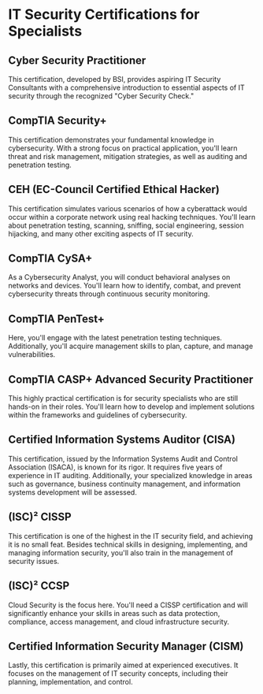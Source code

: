 # IT Security Certifications for Specialists

## Cyber Security Practitioner
This certification, developed by BSI, provides aspiring IT Security Consultants with a comprehensive introduction to essential aspects of IT security through the recognized "Cyber Security Check."

## CompTIA Security+
This certification demonstrates your fundamental knowledge in cybersecurity. With a strong focus on practical application, you'll learn threat and risk management, mitigation strategies, as well as auditing and penetration testing.

## CEH (EC-Council Certified Ethical Hacker)
This certification simulates various scenarios of how a cyberattack would occur within a corporate network using real hacking techniques. You'll learn about penetration testing, scanning, sniffing, social engineering, session hijacking, and many other exciting aspects of IT security.

## CompTIA CySA+
As a Cybersecurity Analyst, you will conduct behavioral analyses on networks and devices. You'll learn how to identify, combat, and prevent cybersecurity threats through continuous security monitoring.

## CompTIA PenTest+
Here, you'll engage with the latest penetration testing techniques. Additionally, you'll acquire management skills to plan, capture, and manage vulnerabilities.

## CompTIA CASP+ Advanced Security Practitioner
This highly practical certification is for security specialists who are still hands-on in their roles. You'll learn how to develop and implement solutions within the frameworks and guidelines of cybersecurity.

## Certified Information Systems Auditor (CISA)
This certification, issued by the Information Systems Audit and Control Association (ISACA), is known for its rigor. It requires five years of experience in IT auditing. Additionally, your specialized knowledge in areas such as governance, business continuity management, and information systems development will be assessed.

## (ISC)² CISSP
This certification is one of the highest in the IT security field, and achieving it is no small feat. Besides technical skills in designing, implementing, and managing information security, you'll also train in the management of security issues.

## (ISC)² CCSP
Cloud Security is the focus here. You'll need a CISSP certification and will significantly enhance your skills in areas such as data protection, compliance, access management, and cloud infrastructure security.

## Certified Information Security Manager (CISM)
Lastly, this certification is primarily aimed at experienced executives. It focuses on the management of IT security concepts, including their planning, implementation, and control.

